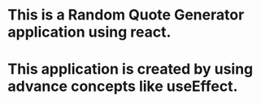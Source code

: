# This is a Random Quote Generator application using react.

# This application is created by using advance concepts like useEffect.
